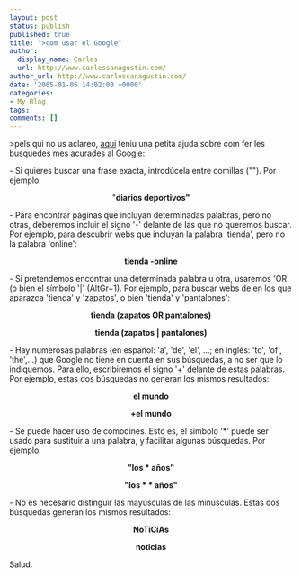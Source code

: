 ```yaml
---
layout: post
status: publish
published: true
title: ">com usar el Google"
author:
  display_name: Carles
  url: http://www.carlessanagustin.com/
author_url: http://www.carlessanagustin.com/
date: '2005-01-05 14:02:00 +0000'
categories:
- My Blog
tags:
comments: []
---
```

<p>>pels qui no us aclareo, <a href="http://google.dirson.com/trucos.php" target="_blank">aqui</a> teniu una petita ajuda sobre com fer les busquedes mes acurades al Google:</p>
<p>- Si quieres buscar una frase exacta, introd&uacute;cela entre comillas (""). Por ejemplo:</p>
<div style="text-align:center;">               "<span style="font-weight:bold;">diarios deportivos"</span></p>
</div>
<p>- Para encontrar p&aacute;ginas que incluyan determinadas palabras, pero no otras, deberemos incluir el signo '-' delante de las que no queremos buscar. Por ejemplo, para descubrir webs que incluyan la palabra 'tienda', pero no la palabra 'online':</p>
<div style="text-align:center;"><span style="font-weight:bold;">                tienda -online</span></p>
</div>
<div style="text-align:center;">
<div style="text-align:left;">- Si pretendemos encontrar una determinada palabra u otra, usaremos 'OR' (o bien el s&iacute;mbolo '|' (AltGr+1). Por ejemplo, para buscar webs de en los que aparazca 'tienda' y 'zapatos', o bien 'tienda' y 'pantalones':</span></p>
</div>
<p> <span style="font-weight:bold;">                tienda (zapatos OR pantalones)</span></p>
<p><span style="font-weight:bold;">                tienda (zapatos | pantalones)</span></p>
</div>
<p>- Hay numerosas palabras (en espa&ntilde;ol: 'a', 'de', 'el', ...; en ingl&eacute;s: 'to', 'of', 'the',...) que Google no tiene en cuenta en sus b&uacute;squedas, a no ser que lo indiquemos. Para ello, escribiremos el signo '+' delante de estas palabras. Por ejemplo, estas dos b&uacute;squedas no generan los mismos resultados:</p>
<div style="text-align:center;"><span style="font-weight:bold;">                el mundo</span></p>
<p><span style="font-weight:bold;">                +el mundo</span></p>
</div>
<p>- Se puede hacer uso de comodines. Esto es, el s&iacute;mbolo '*' puede ser usado para sustituir a una palabra, y facilitar algunas b&uacute;squedas. Por ejemplo:</p>
<div style="text-align:center;"><span style="font-weight:bold;">                "los * a&ntilde;os"</span></p>
<p><span style="font-weight:bold;">                "los * * a&ntilde;os"</span></p>
</div>
<p>- No es necesario distinguir las may&uacute;sculas de las min&uacute;sculas. Estas dos b&uacute;squedas generan los mismos resultados:</p>
<div style="text-align:center;"><span style="font-weight:bold;">                NoTiCiAs</span></p>
<p><span style="font-weight:bold;">                noticias</span></p>
</div>
<p>Salud.</p>
